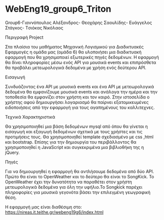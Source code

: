# WebEng19_group6_Triton
Group6-Γιαννόπουλος Αλέξανδρος- Θεοχάρης Σαουλίδης- Ευάγγελος  Στάγκος-  Tσιόκας Νικόλαος



Περιγραφή Project

Στα πλαίσια του μαθήματος Μηχανική Λογισμικού για Διαδικτυακές Εφαρμογές η ομάδα μας (ομάδα 6) θα υλοποιήσει μια διαδικτυακή εφαρμογή  που θα χρησιμοποιεί εξωτερικές πηγές δεδομένων. Η εφαρμογή θα δίνει πληροφορίες μέσω ενός API για μουσικά events και επιπρόσθετα θα προβάλει μετεωρολογικά δεδομένα με χρήση ενός δεύτερου API.
 
Εισαγωγή

Συνδυάζοντας ένα API με μουσικά events και ένα ΑPI με μετεωρολογικά δεδομένα θα εμφανίζουμε μουσικά events και ανάλογα την ημέρα και την τοποθεσία θα εμφανίζει στον χρήστη και τον καιρό.
Στην ιστοσελίδα ο χρήστης αφού δημιουργήσει λογαριασμό θα παίρνει εξατομικευμένες ειδοποιήσεις από την εφαρμογή για τους αγαπημένους του καλλιτεχνες.
 
Τεχνικά Χαρακτηριστικά

Θα χρησιμοποιηθεί μια βάση δεδομένων mysql από όπου θα γίνεται η εισαγωγή και εξαγωγή δεδομένων σχετικά με τους χρήστες και τις προτιμήσεις τους.
Θα χρησιμοποιηθεί template σχεδιασμένο με css ,html και bootstrap.
Επίσης για την δημιουργία του περιβάλλοντος θα χρησιμοποιηθεί η JavaScript και συγκεκριμένα μια βιβλιοθήκη της η jQuery.
 
Πηγές

Για να δημιουργηθεί η εφαρμογή θα αντλήσουμε δεδομένα από δύο API. Πρώτο θα είναι το OpenWeather και το δεύτερο θα είναι το SongKick. Το OpenWeather έχει την δυνατότητα να παραθέτει στον χρήστη μετεωρολογικά δεδομένα για όλη  την υφήλιο.Το Songkick παρέχει πληροφορίες για μουσικά γεγονότα βάσει την επιλεγμένη γεωγραφική θέση.





Η εφαρμογή μας είναι διαθέσιμη στο: https://nireas.it.teithe.gr/webeng19g6/index.html
